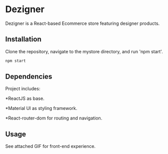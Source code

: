 # Dezigner

Dezigner is a React-based Ecommerce store featuring designer products.

## Installation

Clone the repository, navigate to the mystore directory, and run 'npm start'.

```javascript
npm start
```

## Dependencies

Project includes:

*ReactJS as base.

*Material UI as styling framework.

*React-router-dom for routing and navigation.

## Usage

See attached GIF for front-end experience.